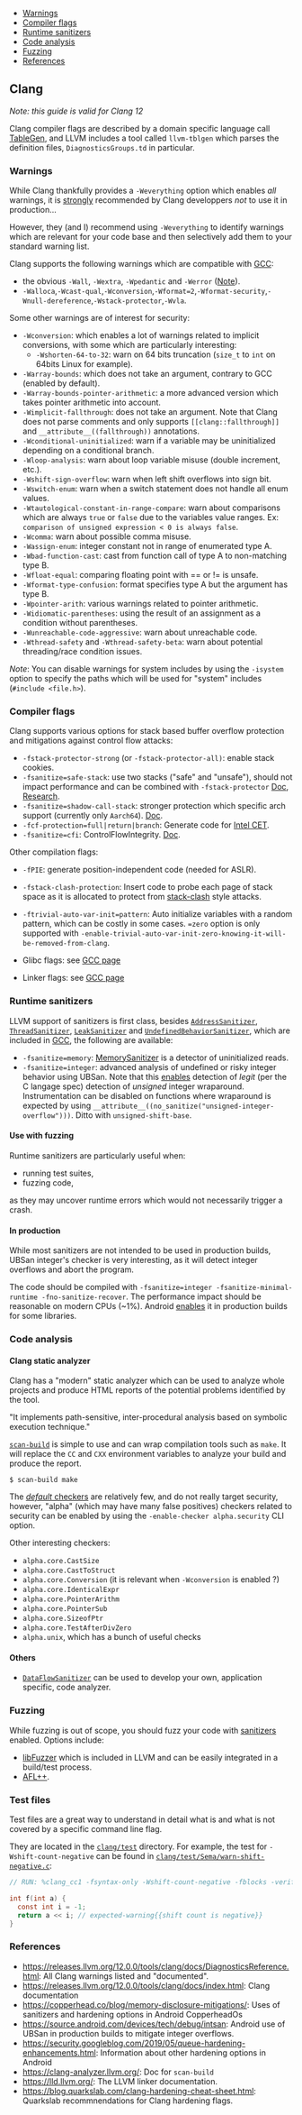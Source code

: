 - [Warnings](#warnings)
- [Compiler flags](#compiler-flags)
- [Runtime sanitizers](#runtime-sanitizers)
- [Code analysis](#code-analysis)
- [Fuzzing](#fuzzing)
- [References](#references)

## Clang

*Note: this guide is valid for Clang 12*

Clang compiler flags are described by a domain specific language call
[TableGen](https://llvm.org/docs/TableGen/index.html), and LLVM includes a tool
called `llvm-tblgen` which parses the definition files, `DiagnosticsGroups.td` in particular.

### Warnings

While Clang thankfully provides a `-Weverything` option which enables *all*
warnings, it is [strongly](https://quuxplusone.github.io/blog/2018/12/06/dont-use-weverything/) recommended by Clang developpers *not* to use it in production...

However, they (and I) recommend using `-Weverything` to identify warnings which
are relevant for your code base and then selectively add them to your standard
warning list.

Clang supports the following warnings which are compatible with [GCC](./gcc_compilation.md#warnings):

* the obvious `-Wall`, `-Wextra`, `-Wpedantic` and `-Werror` ([Note](https://flameeyes.blog/2009/02/25/future-proof-your-code-dont-use-werror/)).
* `-Walloca`,`-Wcast-qual`,`-Wconversion`,`-Wformat=2`,`-Wformat-security`,`-Wnull-dereference`,`-Wstack-protector`,`-Wvla`.

Some other warnings are of interest for security:

* `-Wconversion`: which enables a lot of warnings related to implicit conversions, with some which are particularly interesting:
    * `-Wshorten-64-to-32`: warn on 64 bits truncation (`size_t` to `int` on 64bits Linux for example).
* `-Warray-bounds`: which does not take an argument, contrary to GCC (enabled by default).
* `-Warray-bounds-pointer-arithmetic`: a more advanced version which takes pointer arithmetic into account.
* `-Wimplicit-fallthrough`: does not take an argument. Note that Clang does not parse comments and only supports `[[clang::fallthrough]]` and `__attribute__((fallthrough))` annotations.
* `-Wconditional-uninitialized`: warn if a variable may be uninitialized depending on a conditional branch.
* `-Wloop-analysis`: warn about loop variable misuse (double increment, etc.).
* `-Wshift-sign-overflow`: warn when left shift overflows into sign bit.
* `-Wswitch-enum`: warn when a switch statement does not handle all enum values.
* `-Wtautological-constant-in-range-compare`: warn about comparisons which are always `true` or `false` due to the variables value ranges. Ex: `comparison of unsigned expression < 0 is always false`.
* `-Wcomma`: warn about possible comma misuse.
* `-Wassign-enum`: integer constant not in range of enumerated type A.
* `-Wbad-function-cast`: cast from function call of type A to non-matching type B.
* `-Wfloat-equal`: comparing floating point with == or != is unsafe.
* `-Wformat-type-confusion`: format specifies type A but the argument has type B.
* `-Wpointer-arith`: various warnings related to pointer arithmetic.
* `-Widiomatic-parentheses`: using the result of an assignment as a condition without parentheses.
* `-Wunreachable-code-aggressive`: warn about unreachable code.
* `-Wthread-safety` and `-Wthread-safety-beta`: warn about potential threading/race condition issues.

*Note*: You can disable warnings for system includes by using the `-isystem`
option to specify the paths which will be used for "system" includes (`#include <file.h>`).

### Compiler flags


Clang supports various options for stack based buffer overflow protection and mitigations against control flow attacks:
* `-fstack-protector-strong` (or `-fstack-protector-all)`: enable stack cookies.
* `-fsanitize=safe-stack`: use two stacks ("safe" and "unsafe"), should not impact performance and can be combined with `-fstack-protector` [Doc](https://releases.llvm.org/12.0.0/tools/clang/docs/SafeStack.html), [Research](https://dslab.epfl.ch/research/cpi/).
* `-fsanitize=shadow-call-stack`: stronger protection which specific arch support (currently only `Aarch64`). [Doc](https://clang.llvm.org/docs/ShadowCallStack.html).
* `-fcf-protection=full|return|branch`: Generate code for [Intel CET](https://i.blackhat.com/asia-19/Thu-March-28/bh-asia-Sun-How-to-Survive-the-Hardware-Assisted-Control-Flow-Integrity-Enforcement.pdf).
* `-fsanitize=cfi`: ControlFlowIntegrity. [Doc](https://releases.llvm.org/12.0.0/tools/clang/docs/ControlFlowIntegrity.html).

Other compilation flags:
* `-fPIE`: generate position-independent code (needed for ASLR).
* `-fstack-clash-protection`: Insert code to probe each page of stack space as it is allocated to protect from [stack-clash](https://www.qualys.com/2017/06/19/stack-clash/stack-clash.txt) style attacks.
* `-ftrivial-auto-var-init=pattern`: Auto initialize variables with a random pattern, which can be costly in some cases. `=zero` option is only supported with `-enable-trivial-auto-var-init-zero-knowing-it-will-be-removed-from-clang`.

* Glibc flags: see [GCC page](./gcc_compilation.md#glibc-flags)
* Linker flags: see [GCC page](./gcc_compilation.md#linker-flags)

### Runtime sanitizers

LLVM support of sanitizers is first class, besides [`AddressSanitizer`](https://releases.llvm.org/12.0.0/tools/clang/docs/AddressSanitizer.html), [`ThreadSanitizer`](https://releases.llvm.org/12.0.0/tools/clang/docs/ThreadSanitizer.html), [`LeakSanitizer`](https://releases.llvm.org/12.0.0/tools/clang/docs/LeakSanitizer.html) and [`UndefinedBehaviorSanitizer`](https://releases.llvm.org/12.0.0/tools/clang/docs/UndefinedBehaviorSanitizer.html), which are included in [GCC](./gcc_compilation.md#runtime-sanitizers), the following are available:

* `-fsanitize=memory`: [MemorySanitizer](https://releases.llvm.org/12.0.0/tools/clang/docs/MemorySanitizer.html) is a detector of uninitialized reads.
* `-fsanitize=integer`: advanced analysis of undefined or risky integer behavior using UBSan. Note that this [enables](https://releases.llvm.org/12.0.0/tools/clang/docs/UndefinedBehaviorSanitizer.html#available-checks) detection of *legit* (per the C langage spec) detection of *unsigned* integer wraparound. Instrumentation can be disabled on functions where wraparound is expected by using `__attribute__((no_sanitize("unsigned-integer-overflow")))`. Ditto with `unsigned-shift-base`.

#### Use with fuzzing

Runtime sanitizers are particularly useful when:

* running test suites,
* fuzzing code,

as they may uncover runtime errors which would not necessarily trigger a crash.

#### In production

While most sanitizers are not intended to be used in production builds, UBSan integer's checker is very interesting, as it will detect integer overflows and abort the program.

The code should be compiled with `-fsanitize=integer -fsanitize-minimal-runtime -fno-sanitize-recover`. The performance impact should be reasonable on modern CPUs (~1%). Android [enables](https://android-developers.googleblog.com/2018/06/compiler-based-security-mitigations-in.html) it in production builds for some libraries.

### Code analysis


#### Clang static analyzer

Clang has a "modern" static analyzer which can be used to analyze whole projects
and produce HTML reports of the potential problems identified by the tool.

"It implements path-sensitive, inter-procedural analysis based on symbolic execution technique."

[`scan-build`](https://clang-analyzer.llvm.org/scan-build.html) is simple to use and can wrap compilation tools such as `make`. It
will replace the `CC` and `CXX` environment variables to analyze your build and produce
the report.

```console
$ scan-build make
```

The [*default* checkers](https://releases.llvm.org/12.0.0/tools/clang/docs/analyzer/checkers.html)
are relatively few, and do not really target security, however, "alpha" (which may have many false positives) checkers related to security can be enabled by using the `-enable-checker alpha.security` CLI option.

Other interesting checkers:

* `alpha.core.CastSize`
* `alpha.core.CastToStruct`
* `alpha.core.Conversion` (it is relevant when `-Wconversion` is enabled ?)
* `alpha.core.IdenticalExpr`
* `alpha.core.PointerArithm`
* `alpha.core.PointerSub`
* `alpha.core.SizeofPtr`
* `alpha.core.TestAfterDivZero`
* `alpha.unix`, which has a bunch of useful checks

#### Others

* [`DataFlowSanitizer`](https://releases.llvm.org/12.0.0/tools/clang/docs/DataFlowSanitizerDesign.html) can be used to develop your own, application specific, code analyzer.

### Fuzzing


While fuzzing is out of scope, you should fuzz your code with [sanitizers](#runtime-sanitizers) enabled. Options include:

* [libFuzzer](https://llvm.org/docs/LibFuzzer.html) which is included in LLVM and can be easily integrated in a build/test process.
* [AFL++](https://aflplus.plus/).


### Test files

Test files are a great way to understand in detail what is and what is not
covered by a specific command line flag.

They are located in the [`clang/test`](https://github.com/llvm/llvm-project/tree/main/clang/test) directory. For example, the test for `-Wshift-count-negative` can be found in [`clang/test/Sema/warn-shift-negative.c`](https://github.com/llvm/llvm-project/blob/main/clang/test/Sema/warn-shift-negative.c):

```C
// RUN: %clang_cc1 -fsyntax-only -Wshift-count-negative -fblocks -verify %s

int f(int a) {
  const int i = -1;
  return a << i; // expected-warning{{shift count is negative}}
}
```

### References

* <https://releases.llvm.org/12.0.0/tools/clang/docs/DiagnosticsReference.html>: All Clang warnings listed and "documented".
* <https://releases.llvm.org/12.0.0/tools/clang/docs/index.html>: Clang documentation
* <https://copperhead.co/blog/memory-disclosure-mitigations/>: Uses of sanitizers and hardening options in Android CopperheadOs
* <https://source.android.com/devices/tech/debug/intsan>: Android use of UBSan in production builds to mitigate integer overflows.
* <https://security.googleblog.com/2019/05/queue-hardening-enhancements.html>: Information about other hardening options in Android
* <https://clang-analyzer.llvm.org/>: Doc for `scan-build`
* <https://lld.llvm.org/>: The LLVM linker documentation.
* <https://blog.quarkslab.com/clang-hardening-cheat-sheet.html>: Quarkslab recommnendations for Clang hardening flags.
